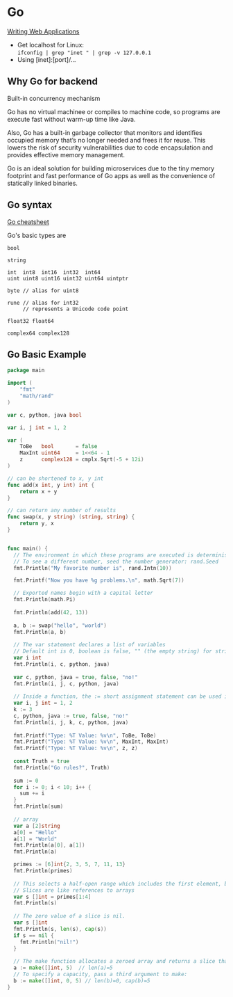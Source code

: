 # Go

[Writing Web Applications](https://go.dev/doc/articles/wiki/#tmp_4)

- Get localhost for Linux:     
  `ifconfig | grep "inet " | grep -v 127.0.0.1`
- Using [inet]:[port]/...

## Why Go for backend
Built-in concurrency mechanism

Go has no virtual machinee or compiles to machine code, so programs are execute fast without warm-up time like Java.

Also, Go has a built-in garbage collector that monitors and identifies occupied memory that’s no longer needed and frees it for reuse. This lowers the risk of security vulnerabilities due to code encapsulation and provides effective memory management. 

Go is an ideal solution for building microservices due to the tiny memory footprint and fast performance of Go apps as well as the convenience of statically linked binaries.

## Go syntax
[Go cheatsheet](https://quickref.me/golang)

Go's basic types are
```
bool

string

int  int8  int16  int32  int64
uint uint8 uint16 uint32 uint64 uintptr

byte // alias for uint8

rune // alias for int32
     // represents a Unicode code point

float32 float64

complex64 complex128
```

## Go Basic Example

```Go
package main

import (
	"fmt"
	"math/rand"
)

var c, python, java bool

var i, j int = 1, 2

var (
	ToBe   bool       = false
	MaxInt uint64     = 1<<64 - 1
	z      complex128 = cmplx.Sqrt(-5 + 12i)
)

// can be shortened to x, y int
func add(x int, y int) int {
	return x + y
}

// can return any number of results
func swap(x, y string) (string, string) {
	return y, x
}


func main() {
  // The environment in which these programs are executed is deterministic => rand.Intn will return the same number
  // To see a different number, seed the number generator: rand.Seed
  fmt.Println("My favorite number is", rand.Intn(10))

  fmt.Printf("Now you have %g problems.\n", math.Sqrt(7))

  // Exported names begin with a capital letter
  fmt.Println(math.Pi)
  
  fmt.Println(add(42, 13))
  
  a, b := swap("hello", "world")
  fmt.Println(a, b)
  
  // The var statement declares a list of variables
  // Default int is 0, boolean is false, "" (the empty string) for strings
  var i int
  fmt.Println(i, c, python, java)
  
  var c, python, java = true, false, "no!"
  fmt.Println(i, j, c, python, java)
  
  // Inside a function, the := short assignment statement can be used in place of a var declaration with implicit type.
  var i, j int = 1, 2
  k := 3
  c, python, java := true, false, "no!"
  fmt.Println(i, j, k, c, python, java)
  
  fmt.Printf("Type: %T Value: %v\n", ToBe, ToBe)
  fmt.Printf("Type: %T Value: %v\n", MaxInt, MaxInt)
  fmt.Printf("Type: %T Value: %v\n", z, z)
  
  const Truth = true
  fmt.Println("Go rules?", Truth)
  
  sum := 0
  for i := 0; i < 10; i++ {
    sum += i
  }
  fmt.Println(sum)
  
  // array
  var a [2]string
  a[0] = "Hello"
  a[1] = "World"
  fmt.Println(a[0], a[1])
  fmt.Println(a)

  primes := [6]int{2, 3, 5, 7, 11, 13}
  fmt.Println(primes)
  
  // This selects a half-open range which includes the first element, but excludes the last one.
  // Slices are like references to arrays
  var s []int = primes[1:4]
  fmt.Println(s)
  
  // The zero value of a slice is nil.
  var s []int
  fmt.Println(s, len(s), cap(s))
  if s == nil {
    fmt.Println("nil!")
  }
	
  // The make function allocates a zeroed array and returns a slice that refers to that array:
  a := make([]int, 5)  // len(a)=5
  // To specify a capacity, pass a third argument to make:
  b := make([]int, 0, 5) // len(b)=0, cap(b)=5
}
```

